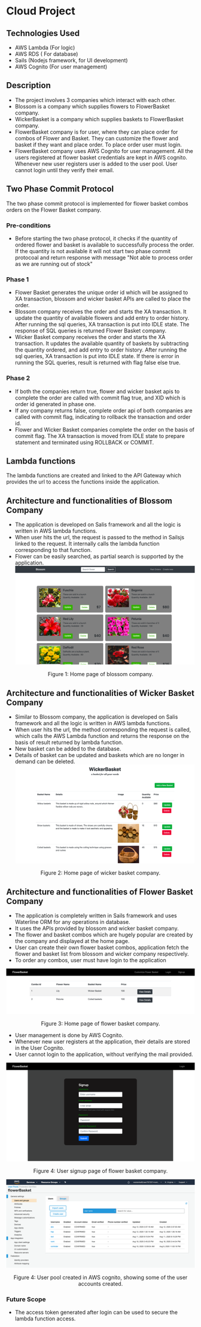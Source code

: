 # Cloud Project

## Technologies Used
* AWS Lambda (For logic)
* AWS RDS ( For database)
* Sails (Nodejs framework, for UI development)
* AWS Cognito (For user management)

## Description
* The project involves 3 companies which interact with each other. 
* Blossom is a company which supplies flowers to FlowerBasket company. 
* WickerBasket is a company which supplies baskets to FlowerBasket company.
* FlowerBasket company is for user, where they can place order for combos of Flower and Basket. They can customize the flower and basket if they want and place order. To place order user must login.
* FlowerBasket company uses AWS Cognito for user management. All the users registered at flower basket credentials are kept in AWS cognito. Whenever new user registers user is added to the user pool. User cannot login until they verify their email.

## Two Phase Commit Protocol
The two phase commit protocol is implemented for flower basket combos orders on the Flower Basket company.
### Pre-conditions
* Before starting the two phase protocol, it checks if the quantity of ordered flower and basket is available to successfully process the order. If the quantity is not available it will not start two phase commit protocoal and return response with message "Not able to process order as we are running out of stock"
### Phase 1
* Flower Basket generates the unique order id which will be assigned to XA transaction, blossom and wicker basket APIs are called to place the order.
* Blossom company receives the order and starts the XA transaction. It update the quantity of available flowers and add entry to order history. After running the sql queries, XA transaction is put into IDLE state. The response of SQL queries is returned Flower Basket company.
* Wicker Basket company receives the order and starts the XA transaction. It updates the available quantity of baskets by subtracting the quantity ordered, and add entry to order history. After running the sql queries, XA transaction is put into IDLE state. If there is error in running the SQL queries, result is returned with flag false else true.

### Phase 2
* If both the companies return true, flower and wicker basket apis to complete the order are called with commit flag true, and XID which is order id generated in phase one.
* If any company returns false, complete order api of both companies are called with commit flag, indicating to rollback the transaction and order id.
* Flower and Wicker Basket companies complete the order on the basis of commit flag. The XA transaction is moved from IDLE state to prepare statement and terminated using ROLLBACK or COMMIT.

## Lambda functions
The lambda functions are created and linked to the API Gateway which provides the url to access the functions inside the application.
## Architecture and functionalities of Blossom Company
* The application is developed on Salis framework and all the logic is written in AWS lambda functions. 
* When user hits the url, the request is passed to the method in Sailsjs linked to the request. It internally calls the lambda function corresponding to that function.
* Flower can be easily searched, as partial search is supported by the application.
 ![Alt Text](https://github.com/ruminder-hub/cloud_project/blob/master/screenshots/blossom_home_page.png)
 <p align="center">Figure 1: Home page of blossom company.</p>
 
## Architecture and functionalities of Wicker Basket Company
* Similar to Blossom company, the application is developed on Salis framework and all the logic is written in AWS lambda functions. 
* When user hits the url, the method corresponding the request is called, which calls the AWS Lambda function and returns the response on the basis of result returned by lambda function.
* New basket can be added to the database.
* Details of basket can be updated and baskets which are no longer in demand can be deleted.
 ![Alt Text](https://github.com/ruminder-hub/cloud_project/blob/master/screenshots/wicker_basket_home_page.png)
 <p align="center">Figure 2: Home page of wicker basket company.</p>
 
## Architecture and functionalities of Flower Basket Company
* The application is completely written in Sails framework and uses Waterline ORM for any operations in database.
* It uses the APIs provided by blossom and wicker basket company.
* The flower and basket combos which are hugely popular are created by the company and displayed at the home page.
* User can create their own flower basket combos, application fetch the flower and basket list from blossom and wicker company respectively.
* To order any combos, user must have login to the application

 ![Alt Text](https://github.com/ruminder-hub/cloud_project/blob/master/screenshots/flower_basket_home_page.png)
 <p align="center">Figure 3: Home page of flower basket company.</p>
 
 * User management is done by AWS Cognito.
 * Whenever new user registers at the application, their details are stored in the User Cognito.
 * User cannot login to the application, without verifying the mail provided.
 
  ![Alt Text](https://github.com/ruminder-hub/cloud_project/blob/master/screenshots/signup_page.png)
   <p align="center">Figure 4: User signup page of flower basket company.</p>
   
   ![Alt Text](https://github.com/ruminder-hub/cloud_project/blob/master/screenshots/aws_cognito.png)
   <p align="center">Figure 4: User pool created in AWS cognito, showing some of the user accounts created.</p>
   
### Future Scope
* The access token generated after login can be used to secure the lambda function access.
  
  
 
